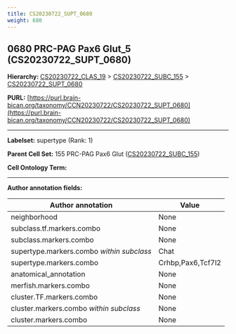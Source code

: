```yaml
---
title: CS20230722_SUPT_0680
weight: 680
---
```

## 0680 PRC-PAG Pax6 Glut_5 (CS20230722_SUPT_0680)
<b>Hierarchy: </b>
[CS20230722_CLAS_19](../CS20230722_CLAS_19) >
[CS20230722_SUBC_155](../CS20230722_SUBC_155) >
[CS20230722_SUPT_0680](../CS20230722_SUPT_0680)

**PURL:** [https://purl.brain-bican.org/taxonomy/CCN20230722/CS20230722_SUPT_0680](https://purl.brain-bican.org/taxonomy/CCN20230722/CS20230722_SUPT_0680)

---


**Labelset:** supertype (Rank: 1)

**Parent Cell Set:** 155 PRC-PAG Pax6 Glut ([CS20230722_SUBC_155](../CS20230722_SUBC_155))



**Cell Ontology Term:** 

[MARKER GENES.]: #


---

[TRANSFERRED ANNOTATIONS.]: #


[AUTHOR ANNOTATION FIELDS.]: #


**Author annotation fields:**

| Author annotation | Value |
|-------------------|-------|
|neighborhood|None|
|subclass.tf.markers.combo|None|
|subclass.markers.combo|None|
|supertype.markers.combo _within subclass_|Chat|
|supertype.markers.combo|Crhbp,Pax6,Tcf7l2|
|anatomical_annotation|None|
|merfish.markers.combo|None|
|cluster.TF.markers.combo|None|
|cluster.markers.combo _within subclass_|None|
|cluster.markers.combo|None|
